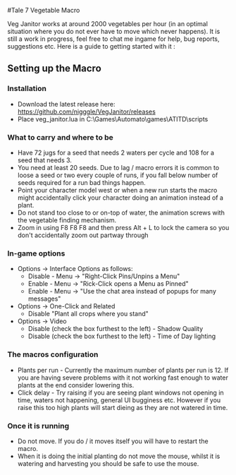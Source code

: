#Tale 7 Vegetable Macro

Veg Janitor works at around 2000 vegetables per hour (in an optimal situation where you do not ever have to move which never happens). It is still a work in progress, feel free to chat me ingame for help, bug reports, suggestions etc. Here is a guide to getting started with it : 

## Setting up the Macro
### Installation
* Download the latest release here: https://github.com/nigggle/VegJanitor/releases
* Place veg_janitor.lua in C:\Games\Automato\games\ATITD\scripts

### What to carry and where to be
* Have 72 jugs for a seed that needs 2 waters per cycle and 108 for a seed that needs 3.
* You need at least 20 seeds. Due to lag / macro errors it is common to loose a seed or two every couple of runs, if you fall below number of seeds required for a run bad things happen. 
* Point your character model west or when a new run starts the macro might accidentally click your character doing an animation instead of a plant. 
* Do not stand too close to or on-top of water, the animation screws with the vegetable finding mechanism.
* Zoom in using F8 F8 F8 and then press Alt + L to lock the camera so you don't accidentally zoom out partway through

### In-game options
* Options -> Interface Options as follows:
  * Disable - Menu -> "Right-Click Pins/Unpins a Menu"
  * Enable - Menu -> "Rick-Click opens a Menu as Pinned" 
  * Enable - Menu -> "Use the chat area instead of popups for many messages"
* Options -> One-Click and Related 
  * Disable "Plant all crops where you stand"
* Options -> Video
  * Disable (check the box furthest to the left) - Shadow Quality 
  * Disable (check the box furthest to the left) - Time of Day lighting

###  The macros configuration
* Plants per run - Currently the maximum number of plants per run is 12. If you are having severe problems with it not working fast enough to water plants at the end consider lowering this.
* Click delay - Try raising if you are seeing plant windows not opening in time, waters not happening, general UI bugginess etc. However if you raise this too high plants will start dieing as they are not watered in time.

###  Once it is running
* Do not move. If you do / it moves itself you will have to restart the macro.
* When it is doing the initial planting do not move the mouse, whilst it is watering and harvesting you should be safe to use the mouse.
